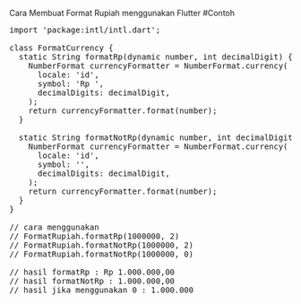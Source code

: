 Cara Membuat Format Rupiah menggunakan Flutter
#Contoh
<pre>
import 'package:intl/intl.dart';

class FormatCurrency {
  static String formatRp(dynamic number, int decimalDigit) {
    NumberFormat currencyFormatter = NumberFormat.currency(
      locale: 'id',
      symbol: 'Rp ',
      decimalDigits: decimalDigit,
    );
    return currencyFormatter.format(number);
  }

  static String formatNotRp(dynamic number, int decimalDigit) {
    NumberFormat currencyFormatter = NumberFormat.currency(
      locale: 'id',
      symbol: '',
      decimalDigits: decimalDigit,
    );
    return currencyFormatter.format(number);
  }
}

// cara menggunakan 
// FormatRupiah.formatRp(1000000, 2)
// FormatRupiah.formatNotRp(1000000, 2)
// FormatRupiah.formatNotRp(1000000, 0)

// hasil formatRp : Rp 1.000.000,00
// hasil formatNotRp : 1.000.000,00
// hasil jika menggunakan 0 : 1.000.000

</pre>
